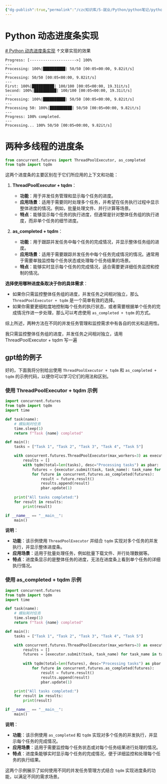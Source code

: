 ```yaml
---
{"dg-publish":true,"permalink":"/czc知识库/5-就业/Python/python笔记/python模块tqdm，进度条 可视化/","dgPassFrontmatter":true,"created":"2024-12-07T08:39:46.910+08:00","updated":"2024-12-08T12:19:23.665+08:00"}
---
```



# Python 动态进度条实现
[# Python 动态进度条实现](https://mp.weixin.qq.com/s/LeoD-nzY-kRq5PomH9oisw)
↑文章实现的效果
```
Progress: [--------------------->] 100%
---
Processing: 100%|██████████| 50/50 [00:05<00:00, 9.82it/s]
---
Processing: 50/50 [00:05<00:00, 9.82it/s]
---
First: 100%|██████████| 100/100 [00:05<00:00, 19.31it/s]
Second: 100%|██████████| 100/100 [00:05<00:00, 19.31it/s]
---
Processing: 100%|██████████| 50/50 [00:05<00:00, 9.82it/s]
---
Processing 50: 100%|██████████| 50/50 [00:05<00:00, 9.82it/s]
---
Progress: 100% completed.
---
Processing... 100% 50/50 [00:05<00:00, 9.82it/s]
```


# 两种多线程的进度条

```python
from concurrent.futures import ThreadPoolExecutor, as_completed
from tqdm import tqdm
```

这两个进度条的主要区别在于它们所应用的上下文和功能：

1. **ThreadPoolExecutor + tqdm**：
    
    - **功能**：用于并发任务管理和显示每个任务的进度。
    - **应用场景**：适用于需要同时处理多个任务，并希望在任务执行过程中显示整体进度的情况。例如，批量处理文件、并行计算等场景。
    - **特点**：能够显示每个任务的执行进度，但通常是针对整体任务组的执行进度，而非单个任务的细节进度。
2. **as_completed + tqdm**：
    
    - **功能**：用于跟踪并发任务中每个任务的完成情况，并显示整体任务组的进度。
    - **应用场景**：适用于需要跟踪并发任务中每个任务完成情况的情况。通常用于需要单独监控每个任务状态或处理每个任务结果的场景。
    - **特点**：能够实时显示每个任务的完成情况，适合需要更详细任务监控和控制的情况。

**选择使用哪种进度条取决于你的具体需求**：

- 如果你只需监控整体任务组的进度，并发任务之间相对独立，那么 `ThreadPoolExecutor + tqdm` 是一个简单有效的选择。
- 如果你需要更细粒度地控制每个任务的执行状态，或者需要根据单个任务的完成情况作进一步处理，那么可以考虑使用 `as_completed + tqdm` 的方式。

综上所述，两种方法在不同的并发任务管理和监控需求中有各自的优劣和适用性。

我只需监控整体任务组的进度，并发任务之间相对独立，请用 ThreadPoolExecutor + tqdm 写一遍


## gpt给的例子

好的，下面我将分别给出使用 `ThreadPoolExecutor + tqdm` 和 `as_completed + tqdm` 的示例代码，以便你可以学习它们的用法和区别。

### 使用 ThreadPoolExecutor + tqdm 示例

```python
import concurrent.futures
from tqdm import tqdm
import time

def task(name):
    # 模拟耗时任务
    time.sleep(1)
    return f"Task {name} completed"

def main():
    tasks = ["Task 1", "Task 2", "Task 3", "Task 4", "Task 5"]

    with concurrent.futures.ThreadPoolExecutor(max_workers=3) as executor:
        results = []
        with tqdm(total=len(tasks), desc="Processing tasks") as pbar:
            futures = {executor.submit(task, task_name): task_name for task_name in tasks}
            for future in concurrent.futures.as_completed(futures):
                result = future.result()
                results.append(result)
                pbar.update(1)
    
    print("All tasks completed:")
    for result in results:
        print(result)

if __name__ == "__main__":
    main()

```

**说明**：

- **功能**：该示例使用 `ThreadPoolExecutor` 并结合 `tqdm` 实现对多个任务的并发执行，并显示整体进度条。
- **应用场景**：适用于批量处理任务，例如批量下载文件、并行处理数据等。
- **特点**：进度条显示的是整体任务的进度，无法在进度条上看到单个任务的详细执行情况。

### 使用 as_completed + tqdm 示例

```python
import concurrent.futures
from tqdm import tqdm
import time

def task(name):
    # 模拟耗时任务
    time.sleep(1)
    return f"Task {name} completed"

def main():
    tasks = ["Task 1", "Task 2", "Task 3", "Task 4", "Task 5"]

    with concurrent.futures.ThreadPoolExecutor(max_workers=3) as executor:
        results = []
        futures = [executor.submit(task, task_name) for task_name in tasks]
        
        with tqdm(total=len(futures), desc="Processing tasks") as pbar:
            for future in concurrent.futures.as_completed(futures):
                result = future.result()
                results.append(result)
                pbar.update(1)
    
    print("All tasks completed:")
    for result in results:
        print(result)

if __name__ == "__main__":
    main()
```

**说明**：

- **功能**：该示例使用 `as_completed` 和 `tqdm` 实现对多个任务的并发执行，并显示每个任务的完成情况。
- **应用场景**：适用于需要监控每个任务状态或对每个任务结果进行处理的情况。
- **特点**：进度条能够实时显示每个任务的完成情况，便于详细监控和处理每个任务的执行结果。

这两个示例展示了如何使用不同的并发任务管理方式结合 `tqdm` 实现进度条的功能，以满足不同的需求场景。